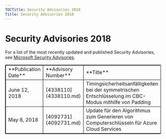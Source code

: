 ```yaml
---
TOCTitle: Security Advisories 2018
Title: Security Advisories 2018
---
```


Security Advisories 2018
========================

For a list of the most recently updated and published Security Advisories, see [Microsoft Security Advisories](https://technet.microsoft.com/en-us/security/dn530791).
  
<table style="border:1px solid black;">
<colgroup>
<col width="33%" />
<col width="33%" />
<col width="33%" />
</colgroup>
<tbody>
<tr class="odd">
<td style="border:1px solid black;">**Publication Date**</td>
<td style="border:1px solid black;">**Advisory Number**</td>
<td style="border:1px solid black;">**Title**</td>
</tr>
<tr class="even">
<td style="border:1px solid black;">June 12, 2018</td>
<td style="border:1px solid black;">[4338110](4338110.md) </td>
<td style="border:1px solid black;">Timingsicherheitsanfälligkeiten bei der symmetrischen Entschlüsselung im CBC-Modus mithilfe von Padding</td>
</tr>
<tr class="even">
<td style="border:1px solid black;">May 8, 2018</td>
<td style="border:1px solid black;">[4092731](4092731.md) </td>
<td style="border:1px solid black;">Update für den Algorithmus zum Generieren von Computerschlüsseln für Azure Cloud Services</td>
</tr>
</tbody>
</table>
